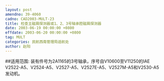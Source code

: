 ```yaml
---
layout: post
amendno: 39-4060
cadno: CAD2003-MULT-23
title: 检查主磁屑探测器或1、2、3号轴承腔磁屑探测器
date: 2003-06-19 00:00:00 +0800
effdate: 2003-06-20 00:00:00 +0800
tag: MULT
categories: 民航西南管理局适航处
author: 赵阳
---
```


##适用范围:
装有件号为2A1165的3号轴承，序号自V10600至V11250的IAE V2522-A5、V2524-A5、V2527-A5、V2527E-A5、V2527M-A5和V2530-A5发动机。


